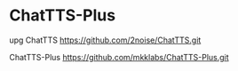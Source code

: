 # ChatTTS-Plus
upg
ChatTTS
https://github.com/2noise/ChatTTS.git

ChatTTS-Plus
https://github.com/mkklabs/ChatTTS-Plus.git
